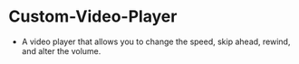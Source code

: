 # Custom-Video-Player

- A video player that allows you to change the speed, skip ahead, rewind, and alter the volume.

